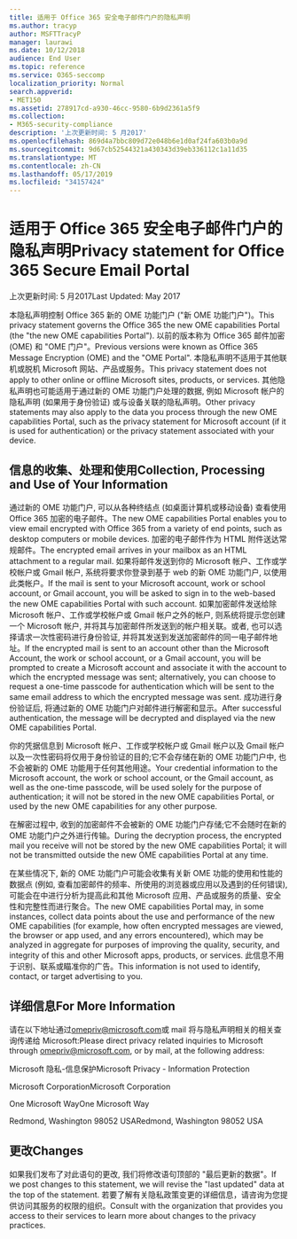 ```yaml
---
title: 适用于 Office 365 安全电子邮件门户的隐私声明
ms.author: tracyp
author: MSFTTracyP
manager: laurawi
ms.date: 10/12/2018
audience: End User
ms.topic: reference
ms.service: O365-seccomp
localization_priority: Normal
search.appverid:
- MET150
ms.assetid: 278917cd-a930-46cc-9580-6b9d2361a5f9
ms.collection:
- M365-security-compliance
description: '上次更新时间: 5 月2017'
ms.openlocfilehash: 869d4a7bbc809d72e048b6e1d0af24fa603b0a9d
ms.sourcegitcommit: 9d67cb52544321a430343d39eb336112c1a11d35
ms.translationtype: MT
ms.contentlocale: zh-CN
ms.lasthandoff: 05/17/2019
ms.locfileid: "34157424"
---
```

# <a name="privacy-statement-for-office-365-secure-email-portal"></a><span data-ttu-id="864d2-103">适用于 Office 365 安全电子邮件门户的隐私声明</span><span class="sxs-lookup"><span data-stu-id="864d2-103">Privacy statement for Office 365 Secure Email Portal</span></span>

<span data-ttu-id="864d2-104">上次更新时间: 5 月2017</span><span class="sxs-lookup"><span data-stu-id="864d2-104">Last Updated: May 2017</span></span>
  
<span data-ttu-id="864d2-105">本隐私声明控制 Office 365 新的 OME 功能门户 ("新 OME 功能门户")。</span><span class="sxs-lookup"><span data-stu-id="864d2-105">This privacy statement governs the Office 365 the new OME capabilities Portal (the "the new OME capabilities Portal").</span></span> <span data-ttu-id="864d2-106">以前的版本称为 Office 365 邮件加密 (OME) 和 "OME 门户"。</span><span class="sxs-lookup"><span data-stu-id="864d2-106">Previous versions were known as Office 365 Message Encryption (OME) and the "OME Portal".</span></span> <span data-ttu-id="864d2-107">本隐私声明不适用于其他联机或脱机 Microsoft 网站、产品或服务。</span><span class="sxs-lookup"><span data-stu-id="864d2-107">This privacy statement does not apply to other online or offline Microsoft sites, products, or services.</span></span> <span data-ttu-id="864d2-108">其他隐私声明也可能适用于通过新的 OME 功能门户处理的数据, 例如 Microsoft 帐户的隐私声明 (如果用于身份验证) 或与设备关联的隐私声明。</span><span class="sxs-lookup"><span data-stu-id="864d2-108">Other privacy statements may also apply to the data you process through the new OME capabilities Portal, such as the privacy statement for Microsoft account (if it is used for authentication) or the privacy statement associated with your device.</span></span>
  
## <a name="collection-processing-and-use-of-your-information"></a><span data-ttu-id="864d2-109">信息的收集、处理和使用</span><span class="sxs-lookup"><span data-stu-id="864d2-109">Collection, Processing and Use of Your Information</span></span>

<span data-ttu-id="864d2-110">通过新的 OME 功能门户, 可以从各种终结点 (如桌面计算机或移动设备) 查看使用 Office 365 加密的电子邮件。</span><span class="sxs-lookup"><span data-stu-id="864d2-110">The new OME capabilities Portal enables you to view email encrypted with Office 365 from a variety of end points, such as desktop computers or mobile devices.</span></span> <span data-ttu-id="864d2-111">加密的电子邮件作为 HTML 附件送达常规邮件。</span><span class="sxs-lookup"><span data-stu-id="864d2-111">The encrypted email arrives in your mailbox as an HTML attachment to a regular mail.</span></span> <span data-ttu-id="864d2-112">如果将邮件发送到你的 Microsoft 帐户、工作或学校帐户或 Gmail 帐户, 系统将要求你登录到基于 web 的新 OME 功能门户, 以使用此类帐户。</span><span class="sxs-lookup"><span data-stu-id="864d2-112">If the mail is sent to your Microsoft account, work or school account, or Gmail account, you will be asked to sign in to the web-based the new OME capabilities Portal with such account.</span></span> <span data-ttu-id="864d2-113">如果加密邮件发送给除 Microsoft 帐户、工作或学校帐户或 Gmail 帐户之外的帐户, 则系统将提示您创建一个 Microsoft 帐户, 并将其与加密邮件所发送到的帐户相关联。或者, 也可以选择请求一次性密码进行身份验证, 并将其发送到发送加密邮件的同一电子邮件地址。</span><span class="sxs-lookup"><span data-stu-id="864d2-113">If the encrypted mail is sent to an account other than the Microsoft Account, the work or school account, or a Gmail account, you will be prompted to create a Microsoft account and associate it with the account to which the encrypted message was sent; alternatively, you can choose to request a one-time passcode for authentication which will be sent to the same email address to which the encrypted message was sent.</span></span> <span data-ttu-id="864d2-114">成功进行身份验证后, 将通过新的 OME 功能门户对邮件进行解密和显示。</span><span class="sxs-lookup"><span data-stu-id="864d2-114">After successful authentication, the message will be decrypted and displayed via the new OME capabilities Portal.</span></span>
  
<span data-ttu-id="864d2-115">你的凭据信息到 Microsoft 帐户、工作或学校帐户或 Gmail 帐户以及 Gmail 帐户以及一次性密码将仅用于身份验证的目的;它不会存储在新的 OME 功能门户中, 也不会被新的 OME 功能用于任何其他用途。</span><span class="sxs-lookup"><span data-stu-id="864d2-115">Your credential information to the Microsoft account, the work or school account, or the Gmail account, as well as the one-time passcode, will be used solely for the purpose of authentication; it will not be stored in the new OME capabilities Portal, or used by the new OME capabilities for any other purpose.</span></span>
  
<span data-ttu-id="864d2-116">在解密过程中, 收到的加密邮件不会被新的 OME 功能门户存储;它不会随时在新的 OME 功能门户之外进行传输。</span><span class="sxs-lookup"><span data-stu-id="864d2-116">During the decryption process, the encrypted mail you receive will not be stored by the new OME capabilities Portal; it will not be transmitted outside the new OME capabilities Portal at any time.</span></span>
  
<span data-ttu-id="864d2-117">在某些情况下, 新的 OME 功能门户可能会收集有关新 OME 功能的使用和性能的数据点 (例如, 查看加密邮件的频率、所使用的浏览器或应用以及遇到的任何错误), 可能会在中进行分析为提高此和其他 Microsoft 应用、产品或服务的质量、安全性和完整性而进行聚合。</span><span class="sxs-lookup"><span data-stu-id="864d2-117">The new OME capabilities Portal may, in some instances, collect data points about the use and performance of the new OME capabilities (for example, how often encrypted messages are viewed, the browser or app used, and any errors encountered), which may be analyzed in aggregate for purposes of improving the quality, security, and integrity of this and other Microsoft apps, products, or services.</span></span> <span data-ttu-id="864d2-118">此信息不用于识别、联系或瞄准你的广告。</span><span class="sxs-lookup"><span data-stu-id="864d2-118">This information is not used to identify, contact, or target advertising to you.</span></span>
  
## <a name="for-more-information"></a><span data-ttu-id="864d2-119">详细信息</span><span class="sxs-lookup"><span data-stu-id="864d2-119">For More Information</span></span>

<span data-ttu-id="864d2-120">请在以下地址通过[omepriv@microsoft.com](mailto:omepriv@microsoft.com)或 mail 将与隐私声明相关的相关查询传递给 Microsoft:</span><span class="sxs-lookup"><span data-stu-id="864d2-120">Please direct privacy related inquiries to Microsoft through [omepriv@microsoft.com](mailto:omepriv@microsoft.com), or by mail, at the following address:</span></span>
  
<span data-ttu-id="864d2-121">Microsoft 隐私-信息保护</span><span class="sxs-lookup"><span data-stu-id="864d2-121">Microsoft Privacy - Information Protection</span></span>
  
<span data-ttu-id="864d2-122">Microsoft Corporation</span><span class="sxs-lookup"><span data-stu-id="864d2-122">Microsoft Corporation</span></span>
  
<span data-ttu-id="864d2-123">One Microsoft Way</span><span class="sxs-lookup"><span data-stu-id="864d2-123">One Microsoft Way</span></span>
  
<span data-ttu-id="864d2-124">Redmond, Washington 98052 USA</span><span class="sxs-lookup"><span data-stu-id="864d2-124">Redmond, Washington 98052 USA</span></span>
  
## <a name="changes"></a><span data-ttu-id="864d2-125">更改</span><span class="sxs-lookup"><span data-stu-id="864d2-125">Changes</span></span>

<span data-ttu-id="864d2-126">如果我们发布了对此语句的更改, 我们将修改语句顶部的 "最后更新的数据"。</span><span class="sxs-lookup"><span data-stu-id="864d2-126">If we post changes to this statement, we will revise the "last updated" data at the top of the statement.</span></span> <span data-ttu-id="864d2-127">若要了解有关隐私政策变更的详细信息，请咨询为您提供访问其服务的权限的组织。</span><span class="sxs-lookup"><span data-stu-id="864d2-127">Consult with the organization that provides you access to their services to learn more about changes to the privacy practices.</span></span>
  

